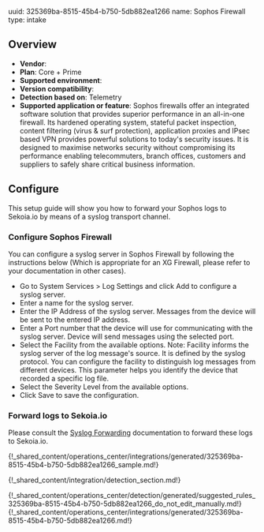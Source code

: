 uuid: 325369ba-8515-45b4-b750-5db882ea1266
name: Sophos Firewall
type: intake

## Overview
- **Vendor**:
- **Plan**: Core + Prime
- **Supported environment**:
- **Version compatibility**:
- **Detection based on**: Telemetry
- **Supported application or feature**:
Sophos firewalls offer an integrated software solution that provides superior performance in an all-in-one firewall. Its hardened operating system, stateful packet inspection, content filtering (virus & surf protection), application proxies and IPsec based VPN provides powerful solutions to today's security issues. It is designed to maximise networks security without compromising its performance enabling telecommuters, branch offices, customers and suppliers to safely share critical business information.




## Configure

This setup guide will show you how to forward your Sophos logs
to Sekoia.io by means of a syslog transport channel.

### Configure Sophos Firewall
You can configure a syslog server in Sophos Firewall by following the instructions below (Which is appropriate for an XG Firewall, please refer to your documentation in other cases).

- Go to System Services > Log Settings and click Add to configure a syslog server.
- Enter a name for the syslog server.
- Enter the IP Address of the syslog server. Messages from the device will be sent to the entered IP address.
- Enter a Port number that the device will use for communicating with the syslog server. Device will send messages using the selected port.
- Select the Facility from the available options. Note: Facility informs the syslog server of the log message's source. It is defined by the syslog protocol. You can configure the facility to distinguish log messages from different devices. This parameter helps you identify the device that recorded a specific log file.
- Select the Severity Level from the available options.
- Click Save to save the configuration.

### Forward logs to Sekoia.io

Please consult the [Syslog Forwarding](../../../../ingestion_methods/sekoiaio_forwarder/) documentation to forward these logs to Sekoia.io.


{!_shared_content/operations_center/integrations/generated/325369ba-8515-45b4-b750-5db882ea1266_sample.md!}


{!_shared_content/integration/detection_section.md!}

{!_shared_content/operations_center/detection/generated/suggested_rules_325369ba-8515-45b4-b750-5db882ea1266_do_not_edit_manually.md!}
{!_shared_content/operations_center/integrations/generated/325369ba-8515-45b4-b750-5db882ea1266.md!}

